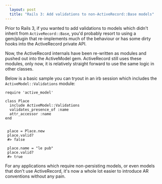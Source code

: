 ```yaml
---
  layout: post
  title: "Rails 3: Add validations to non-ActiveRecord::Base models"
---
```


Prior to Rails 3, if you wanted to add validations to models which didn't inherit from `ActiveRecord::Base`, you'd probably resort to using a gem/plugin that re-implements much of the behaviour or has some dirty hooks into the ActiveRecord private API.

Now, the ActiveRecord internals have been re-written as modules and pushed out into the ActiveModel gem. ActiveRecord still uses these modules, only now, it is relatively straight forward to use the same logic in other classes.

Below is a basic sample you can tryout in an irb session which includes the `ActiveModel::Validations` module:

    require 'active_model'
    
    class Place
      include ActiveModel::Validations
      validates_presence_of :name
      attr_accessor :name
    end
    
    
     place = Place.new
     place.valid?
     #> false

     place.name = "le pub"
     place.valid?
     #> true

For any applications which require non-persisting models, or even models that don't use ActiveRecord, it's now a whole lot easier to introduce AR conventions without any pain.
